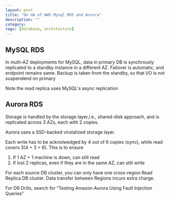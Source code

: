```yaml
---
layout: post
title: "On HA of AWS Mysql RDS and Aurora"
description: ""
category: 
tags: [database, architecture]
---
```

MySQL RDS
-------
In multi-AZ deployments for MySQL, data in primary DB is synchrously replicated to a standby instance in a different AZ. Failover is automatic, and endpoint remains same. Backup is taken from the standby, so that I/O is not suspendend on primary

Note the read replica uses MySQL's async replication


Aurora RDS
--------
Storage is handled by the storage layer,i.e., shared-disk approach, and is replicated across 3 AZs, each with 2 copies. 

Aurora uses a SSD-backed virutalized storage layer.  

Each write has to be acknolwedged by 4 out of 6 copies (sync), while read covers 3(4 + 3 > 6). This is to ensure
1. If 1 AZ + 1 machine is down, can still read
2. If lost 2 replicas, even if they are in the same AZ, can still write

For each source DB cluster, you can only have one cross-region Read Replica DB cluster. Data transfer between Regions incurs extra charge. 

For DR Drills, search for "Testing Amazon Aurora Using Fault Injection Queries"
